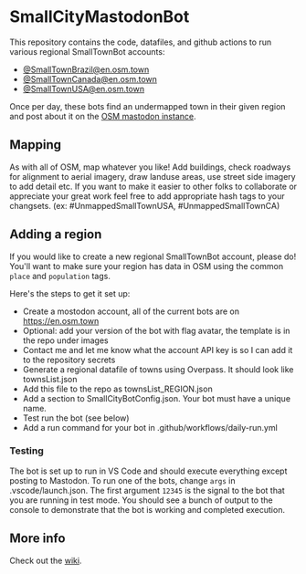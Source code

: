 
# SmallCityMastodonBot

This repository contains the code, datafiles, and github actions to run various regional SmallTownBot accounts:

* [@SmallTownBrazil@en.osm.town](https://en.osm.town/@SmallTownBrazil)
* [@SmallTownCanada@en.osm.town](https://en.osm.town/@SmallTownCanada)
* [@SmallTownUSA@en.osm.town](https://en.osm.town/@SmallTownUSA) 

Once per day, these bots find an undermapped town in their given region and post about it on the [OSM mastodon instance](https://en.osm.town).  


## Mapping

As with all of OSM, map whatever you like! Add buildings, check roadways for alignment to aerial imagery, draw landuse areas, use street side imagery to add detail etc. If you want to make it easier to other folks to collaborate or appreciate your great work feel free to add appropriate hash tags to your changsets. (ex: #UnmappedSmallTownUSA, #UnmappedSmallTownCA)
  
## Adding a region
If you would like to create a new regional SmallTownBot account, please do! You'll want to make sure your region has data in OSM using the common `place` and `population` tags.

Here's the steps to get it set up:
* Create a mostodon account, all of the current bots are on https://en.osm.town
* Optional: add your version of the bot with flag avatar, the template is in the repo under images
* Contact me and let me know what the account API key is so I can add it to the repository secrets
* Generate a regional datafile of towns using Overpass. It should look like townsList.json
* Add this file to the repo as townsList_REGION.json
* Add a section to SmallCityBotConfig.json. Your bot must have a unique name.
* Test run the bot (see below)
* Add a run command for your bot in .github/workflows/daily-run.yml

### Testing 
The bot is set up to run in VS Code and should execute everything except posting to Mastodon. To run one of the bots, change `args` in .vscode/launch.json. The first argument `12345` is the signal to the bot that you are running in test mode. You should see a bunch of output to the console to demonstrate that the bot is working and completed execution.


## More info
Check out the [wiki](https://github.com/watmildon/SmallCityMastodonBot/wiki).
